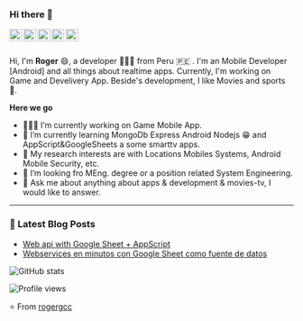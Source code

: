 <link rel="stylesheet" type="text/css" href="./style.css" />


### Hi there 👋


<a href="https://medium.com/@rogercolque">
  <img align="left" alt="Medium" width="22px" src="https://cdn.jsdelivr.net/npm/simple-icons@3.1.0/icons/medium.svg" />
</a>
<a href="https://www.linkedin.com/in/roger-colquehuanca-calcina/">
  <img align="left" alt="LinkedIn" width="22px" src="https://cdn.jsdelivr.net/npm/simple-icons@3.1.0/icons/linkedin.svg" />
</a>

<a href="https://codepen.io/rogergcc/">
  <img align="left" alt="Codepen" width="22px" src="https://cdn.jsdelivr.net/npm/simple-icons@3.1.0/icons/codepen.svg" />
</a>
<a href="https://www.hackerrank.com/rogergcc?hr_r=1">
  <img align="left" alt="Hackerrank" width="22px" src="https://cdn.jsdelivr.net/npm/simple-icons@3.1.0/icons/hackerrank.svg" />
</a>
<a href="https://www.codewars.com/users/rogergcc">
  <img align="left" alt="Codewars" width="22px" src="https://cdn.jsdelivr.net/npm/simple-icons@3.1.0/icons/codewars.svg" />
</a>

<br>
<br>

Hi, I'm **Roger** 😄, a developer 👨🏻‍💻 from Peru 🇵🇪 . I'm an Mobile Developer [Android] and all things about realtime apps. Currently, I'm working on Game and Develivery App. Beside's development, I like Movies and sports 🏃.


  **Here we go**

  - 👨🏻‍💻 I’m currently working on Game Mobile App.
  - 🌱 I’m currently learning MongoDb Express Android Nodejs 😁 and AppScript&GoogleSheets a some smarttv apps.
  - 🤔 My research interests are with Locations Mobiles Systems, Android Mobile Security, etc.
  - 💼 I’m looking fro MEng. degree or a position related System Engineering.
  - 💬 Ask me about anything about apps & development & movies-tv, I would like to answer.
 
---

### 📕 Latest Blog Posts
<!-- BLOG-POST-LIST:START -->
- [Web api with Google Sheet + AppScript](https://blogdevtrip.hashnode.dev/web-api-with-google-sheet-appscript-1)
- [Webservices en minutos con Google Sheet como fuente de datos](https://blogdevtrip.hashnode.dev/webservices-en-minutos-con-google-sheet-como-fuente-de-datos)
<!-- BLOG-POST-LIST:END -->

![GitHub stats](https://github-readme-stats.vercel.app/api?username=rogergcc&show_icons=true)  

![Profile views](https://gpvc.arturio.dev/rogergcc)  


⭐️ From [rogergcc](https://github.com/rogergcc)
